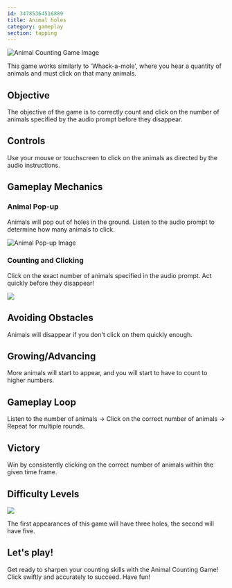 ```yaml
---
id: 34785364516889
title: Animal holes
category: gameplay
section: tapping
---
```

![Animal Counting Game Image](https://help.studycat.com/hc/article_attachments/34829163309209)

This game works similarly to 'Whack-a-mole', where you hear a quantity of animals and must click on that many animals.

## Objective

The objective of the game is to correctly count and click on the number of animals specified by the audio prompt before they disappear.

## Controls

Use your mouse or touchscreen to click on the animals as directed by the audio instructions.

## Gameplay Mechanics

### Animal Pop-up

Animals will pop out of holes in the ground. Listen to the audio prompt to determine how many animals to click.

![Animal Pop-up Image](https://help.studycat.com/hc/article_attachments/34829163315225)

### Counting and Clicking

Click on the exact number of animals specified in the audio prompt. Act quickly before they disappear!

![](https://help.studycat.com/hc/article_attachments/34975029772825)

## Avoiding Obstacles

Animals will disappear if you don't click on them quickly enough.

## Growing/Advancing

More animals will start to appear, and you will start to have to count to higher numbers.

## Gameplay Loop

Listen to the number of animals -> Click on the correct number of animals -> Repeat for multiple rounds.

## Victory

Win by consistently clicking on the correct number of animals within the given time frame.

## Difficulty Levels

![](https://help.studycat.com/hc/article_attachments/34829163311897)

The first appearances of this game will have three holes, the second will have five.

## Let's play!

Get ready to sharpen your counting skills with the Animal Counting Game! Click swiftly and accurately to succeed. Have fun!